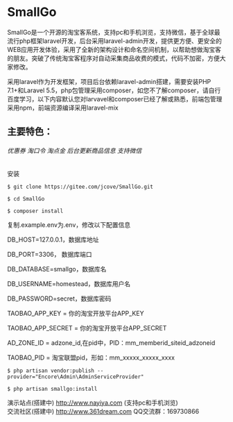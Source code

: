 # SmallGo
   SmallGo是一个开源的淘宝客系统，支持pc和手机浏览，支持微信，基于全球最流行php框架laravel开发，后台采用laravel-admin开发，提供更方便、更安全的WEB应用开发体验，采用了全新的架构设计和命名空间机制，以帮助想做淘宝客的朋友。突破了传统淘宝客程序对自动采集商品收费的模式，代码不加密，方便大家修改。

   采用laravel作为开发框架，项目后台依赖laravel-admin搭建，需要安装PHP 7.1+和Laravel 5.5，php包管理采用composer，如您不了解composer，请自行百度学习，以下内容默认您对larvavel和composer已经了解或熟悉，前端包管理采用npm，前端资源编译采用laravel-mix

   ## 主要特色：
   ###### 优惠券 淘口令 淘点金 后台更新商品信息 支持微信
   
安装 

    $ git clone https://gitee.com/jcove/SmallGo.git
    
    $ cd SmallGo 
    
    $ composer install
    
复制.example.env为.env，修改以下配置信息

DB_HOST=127.0.0.1，数据库地址

DB_PORT=3306， 数据库端口

DB_DATABASE=smallgo，数据库名

DB_USERNAME=homestead，数据库用户名

DB_PASSWORD=secret，数据库密码

TAOBAO_APP_KEY      =   你的淘宝开放平台APP_KEY

TAOBAO_APP_SECRET   =   你的淘宝开放平台APP_SECRET

AD_ZONE_ID          =   adzone_id,在pid中，PID：mm_memberid_siteid_adzoneid

TAOBAO_PID          =   淘宝联盟pid，形如：mm_xxxxx_xxxxx_xxxx
    
    $ php artisan vendor:publish --provider="Encore\Admin\AdminServiceProvider"

    $ php artisan smallgo:install
    
演示站点(搭建中) http://www.nayiya.com (支持pc和手机浏览)  
交流社区(搭建中) http://www.361dream.com
QQ交流群：169730866